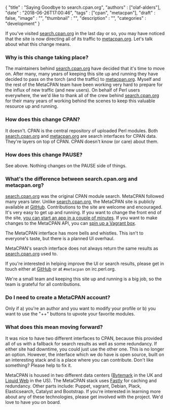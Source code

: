 
  {
    "title"       : "Saying Goodbye to search.cpan.org",
    "authors"     : ["olaf-alders"],
    "date"        : "2018-06-26T17:00:46",
    "tags"        : ["cpan", "metacpan"],
    "draft"       : false,
    "image"       : "",
    "thumbnail"   : "",
    "description" : "",
    "categories"  : "development"
  }

If you've visited [search.cpan.org](http://search.cpan.org) in the last day or
so, you may have noticed that the site is now directing all of its
traffic to [metacpan.org](https://metacpan.org). Let's talk about what this change
means.

### Why is this change taking place?

The maintainers behind [search.cpan.org](http://search.cpan.org) have decided
that it's time to move on. After many, many years of keeping this site up and
running they have decided to pass on the torch (and the traffic) to
[metacpan.org](https://metacpan.org). Myself and the rest of the MetaCPAN team
have been working very
hard to prepare for the influx of new traffic (and new users). On behalf of
Perl users everywhere, the we'd like to thank all of the crew
behind [search.cpan.org](http://search.cpan.org) for their many years of
working behind the scenes to keep this valuable resource up and running.

### How does this change CPAN?

It doesn't. CPAN is the central repository of uploaded Perl modules. Both
[search.cpan.org](http://search.cpan.org) and
[metacpan.org](https://metacpan.org) are search interfaces for CPAN data.
They're layers on top of CPAN. CPAN doesn't know (or care) about them.

### How does this change PAUSE?

See above. Nothing changes on the PAUSE side of things.

### What's the difference between search.cpan.org and metacpan.org?

[search.cpan.org](http://search.cpan.org) was the original CPAN module search.
MetaCPAN followed many years later. Unlike
[search.cpan.org](http://search.cpan.org), the MetaCPAN site is publicly
available at [GitHub](https://github.com/metacpan). Contributions to the site
are welcome and encouraged. It's very easy to get up and running. If you want
to change the front end of the site, [you can start an app in a couple of
minutes](https://github.com/metacpan/metacpan-web/#installing-manually). If
you want to make changes to the MetaCPAN API, you can [spin up a Vagrant
box](https://github.com/metacpan/metacpan-developer).

The MetaCPAN interface has more bells and whistles. This isn't to everyone's
taste, but there is a planned UI overhaul.

MetaCPAN's search interface does not always return the same results as
[search.cpan.org](http://search.cpan.org) used to.

If you're interested in helping improve the UI or search results, please get in
touch either at [GitHub](https://github.com/metacpan/metacpan-web) or at
`#metacpan` on irc.perl.org.

We're a small team and keeping this site up and running is a big
job, so the team is grateful for all contributions.

### Do I need to create a MetaCPAN account?

Only if a) you're an author and you want to modify your profile or b) you want
to use the "++" buttons to upvote your favorite modules.

### What does this mean moving forward?

It was nice to have two different interfaces to CPAN, because this provided all
of us with a fallback for search results as well as some redundancy. If either
site had downtime, you could just use the other one. This is no longer an
option. However, the interface which we do have is open source, built on an
interesting stack and is a place where you can contribute. Don't like
something?  Please help to fix it.

MetaCPAN is housed in two different data centers
([Bytemark](https://www.bytemark.co.uk/) in the UK and [Liquid
Web](https://www.liquidweb.com/) in the US). The MetaCPAN stack uses
[Fastly](https://fastly.com) for caching and redundancy. Other parts
include: Puppet, vagrant, Debian, Plack, Elasticsearch, Catalyst and
Bootstrap. If you're interested in learning more about any of these
technologies, please get involved with the project. We'd love to
have you on board.
